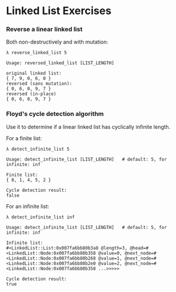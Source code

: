 Linked List Exercises
=====================

### Reverse a linear linked list

Both non-destructively and with mutation:

```
λ reverse_linked_list 5

Usage: reversed_linked_list [LIST_LENGTH]

original linked list:
{ 7, 9, 0, 6, 0 }
reversed (sans mutation):
{ 0, 6, 0, 9, 7 }
reversed (in-place)
{ 0, 6, 0, 9, 7 }
```

### Floyd's cycle detection algorithm

Use it to determine if a linear linked list has cyclically infinite length.

For a finite list:

```
λ detect_infinite_list 5

Usage: detect_infinite_list [LIST_LENGTH]   # default: 5, for infinite: inf

Finite list:
{ 8, 1, 4, 5, 2 }

Cycle detection result:
false
```

For an infinite list:

```
λ detect_infinite_list inf

Usage: detect_infinite_list [LIST_LENGTH]   # default: 5, for infinite: inf

Infinite list:
#<LinkedList::List:0x007fa6bb80b3a8 @length=3, @head=#<LinkedList::Node:0x007fa6bb80b358 @value=0, @next_node=#<LinkedList::Node:0x007fa6bb80b268 @value=1, @next_node=#<LinkedList::Node:0x007fa6bb80b2e0 @value=2, @next_node=#<LinkedList::Node:0x007fa6bb80b358 ...>>>>>

Cycle detection result:
true
```
